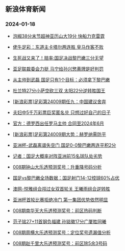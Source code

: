 ## 新浪体育新闻 
### 2024-01-18

+ [泡椒38分末节超神亚历山大19分 快船力克雷霆](https://sports.sina.com.cn/basketball/nba/2024-01-17/doc-inacvhzy3587037.shtml)

+ [佬牛足彩：东道主卡塔尔两连胜  皇马作客不败](https://sports.sina.com.cn/l/2024-01-17/doc-inacusei6782084.shtml)

+ [生死战又来了！赔率:国足决战黎巴嫩三分无望](https://sports.sina.com.cn/l/2024-01-17/doc-inacusei6773109.shtml)

+ [亚足联裁委会力挺 马宁给孙兴慜黄牌是好判罚](https://sports.sina.com.cn/china/2024-01-17/doc-inacuwni3457262.shtml)

+ [从主帅到武磊 国足只有1个目标：必须拿下黎巴嫩](https://sports.sina.com.cn/china/2024-01-17/doc-inacuwne3787491.shtml)

+ [杜兰特27分小萨空砍三双 太阳22分逆转胜国王](https://sports.sina.com.cn/basketball/nba/2024-01-17/doc-inacvauk3032591.shtml)

+ [[新浪彩票]足彩第24009期任九：中国建议舍弃](https://sports.sina.com.cn/l/2024-01-17/doc-inacuseq3208716.shtml)

+ [夫妇中5千万彩票巨奖匿名兑 只想过好自己的日子](https://sports.sina.com.cn/l/2024-01-17/doc-inacuseh3877268.shtml)

+ [官方：德罗西出任罗马主帅 合同至2024年6月](https://sports.sina.com.cn/g/seriea/2024-01-17/doc-inacusem3551153.shtml)

+ [[新浪彩票]足彩第24009期大势：赫罗纳需防平](https://sports.sina.com.cn/l/2024-01-17/doc-inacusei6775476.shtml)

+ [亚洲杯-武磊离谱失空门 国足0-0黎巴嫩两连平积2分](https://sports.sina.com.cn/china/national/2024-01-17/doc-inacvxxv2982630.shtml)

+ [记者：国足大概率对阵亚洲前15名球队处劣势](https://sports.sina.com.cn/china/national/2024-01-17/doc-inacwefq3204244.shtml)

+ [008期钟山大乐透预测奖号：升重降号码分析](https://sports.sina.com.cn/l/2024-01-17/doc-inacvpiz3159342.shtml)

+ [国足vs黎巴嫩全场数据：国足射门14-12控球60%占优](https://sports.sina.com.cn/china/national/2024-01-17/doc-inacvxxs3324586.shtml)

+ [澳网-悦雅组合闯过女双首轮关 王曦雨组合逆转胜](https://sports.sina.com.cn/tennis/china/2024-01-17/doc-inacvxxv2961958.shtml)

+ [亚洲杯首轮比赛拒绝冷门 第一集团优势依然明显](https://sports.sina.com.cn/china/2024-01-17/doc-inacvauf3358764.shtml)

+ [008期南华天大乐透预测奖号：前区热码判断](https://sports.sina.com.cn/l/2024-01-17/doc-inacvpiw3490731.shtml)

+ [范子铭27+11首钢负福建 孙铭徽17分广厦胜同曦](https://sports.sina.com.cn/basketball/cba/2024-01-17/doc-inacvxxy2652715.shtml)

+ [008期周横大乐透预测奖号：定位奖号遗漏值分析](https://sports.sina.com.cn/l/2024-01-17/doc-inacvpke2821795.shtml)

+ [008期赵千里大乐透预测奖号：前区除5余3号码](https://sports.sina.com.cn/l/2024-01-17/doc-inacvpke2821691.shtml)

